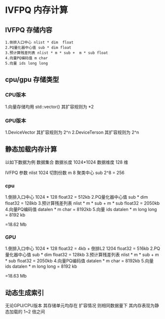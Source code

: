 # IVFPQ 内存计算
## IVFPQ 存储内容
```
1.倒排入口中心 nlist * dim  float
2.PQ量化器中心值 sub * dim float
3.预计算残差列表 nlist * m * sub +  m * sub float
4.向量PQ编码值 m char
5.向量 ids long long
```
## cpu/gpu 存储类型
### CPU版本
1.向量存储均用 std::vector() 其扩容规则为 *2
### GPU版本
1.DeviceVector  其扩容规则为 2^n 
2.DeviceTerson  其扩容规则为 2^n 
## 静态加载内存计算
以如下数据为例
数据集合 
数据长度 1024*1024 
数据维度 128 维

IVFPQ 参数
nlist 1024
切割份数 m 8
聚类中心 sub 2^8 = 256
### cpu
1.倒排入口中心 1024 * 128 float32 = 512kb
2.PQ量化器中心值 sub * dim float32 = 128kb
3.预计算残差列表 nlist * m * sub +  m * sub float32 = 2050kb
4.向量PQ编码值 datalen * m char = 8192kb
5.向量 ids datalen * m  long long = 8192 kb

=18.62 Mb

### GPU
1.倒排入口中心 1024 * 128 float32 = 4kb + 倒排L2 1204 float32 = 516kb
2.PQ量化器中心值 sub * dim float32 = 128kb
3.预计算残差列表 nlist * m * sub +  m * sub float32 = 2050kb
4.向量PQ编码值 datalen * m char = 8192kb
5.向量 ids datalen * m  long long = 8192 kb

=18.63 Mb

## 动态生成索引
无论GPU/CPU版本 其存储单元均存在 扩容情况 则相同数据量下 其内存表现为静态加载的 1~2 倍之间

